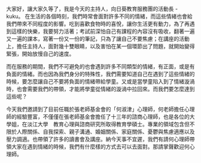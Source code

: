 大家好，讓大家久等了，我是今天的主持人，向日葵教育服務團的活動長 - kuku。
在生活的各個時刻，我們時常會面對許多不同的情緒，而這些情緒也會給我們帶來不同程度的影響。吃到喜歡食物時的喜悅，讓你生活更有動力，為了再遇到這樣的快樂，我要努力活著；考試前深怕自己有課程的內容沒有吸收，翻著一遍又一遍的課本，寫著一份又一份的筆記，只為了讓自己不要焦慮；在講座的活動上，擔任主持人，面對幾十雙眼睛，以及害怕在某一個環節出了問題，就開始變得緊張，開始放慢自己的速度。

而在服務的期間，我們不可避免的也會遇到許多不同類型的情緒，有正面，或是有負面的情緒。而也因為我們身分的特殊性，我們需要知道自己在遇到了這些情緒的時候，要怎麼讓自己不要將負面的情緒帶給學童。又或是當學童陷入到了情緒漩渦時，也會需要我們的帶領，才能將學童從情緒的漩渦中拉回來。而我們要怎麼達到這些呢？

今天我們邀請到了目前任職於張老師基金會的「何淑津」心理師，何老師擔任心理師的經驗豐富，不僅僅在張老師基金會擔任了十三年的諮商心理師，也是各位的大學姐，在淡江大學　教育心理與諮商研究所取得教育學碩士。專業的領域包含但不限於人際關係、自我探索、親子溝通、婚姻關係、家庭關係、憂鬱與焦慮適應以及壓力調適。也帶領了許多的讀書會及講座。納今天事不宜遲，我們有請何心理師帶領大家在遇到情緒的時候，我們有什麼樣的方式去可以去面對。那請掌聲歡迎何心理師。